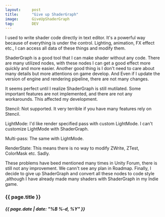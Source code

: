 ```yaml
---
layout:     post
title:      "Give up ShaderGraph"
image:      GiveUpShaderGraph
tag:        DEV
---
```


I used to write shader code directly in text editor. It's a powerful way because of everything is under the control. Lighting, animation, FX effect etc., I can access all data of these things and modify them.<!--more-->

ShaderGraph is a good tool that I can make shader without any code. There are many utilized nodes, with these nodes I can get a good effect more quickly and more easier.  Another good thing is I don't need to care about many details but more attentions on game develop. And Even if I update the version of engine and rendering pipeline, there are not many changes. 

[]({{site.url}}/{{site.post_images}}/GiveUpShaderGraphA.jpg)

It seems perfect until I realize ShaderGraph is still mutilated. Some important features are not implemented, and there are not any workarounds. This affected my development.

Stencil: Not supported. It very terrible if you have many features rely on Stencil.

LightMode: I'd like render specified pass with custom LightMode. I can't customize LightMode with ShaderGraph. 

Multi-pass: The same with LightMode.

RenderState: This means there is no way to modify ZWrite, ZTest, ColorMask etc. Sadly. 

These problems have beed mentioned many times in Unity Forum, there is still not any improvement. We cann't see any plan in Roadmap. Finally, I decide to give up ShaderGraph and convert all these nodes to code style ,although I have already made many shaders with ShaderGraph in my Indie game. 

<h3>{{ page.title }}</h3>
<h5>{{ page.date | date: "%B %-d, %Y" }}</h5>
